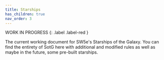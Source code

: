 ```yaml
---
title: Starships
has_children: true
nav_order: 3
---
```


WORK IN PROGRESS 
{: .label .label-red } 

The current working document for SW5e's Starships of the Galaxy. You can find the entirety of SotG here with additional and modified rules as well as maybe in the future, some pre-built starships.